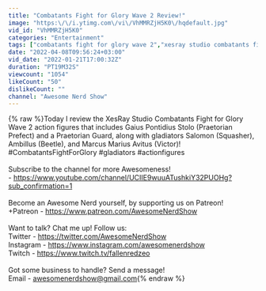 ```yaml
---
title: "Combatants Fight for Glory Wave 2 Review!"
image: "https:\/\/i.ytimg.com\/vi\/VhMMRZjH5K0\/hqdefault.jpg"
vid_id: "VhMMRZjH5K0"
categories: "Entertainment"
tags: ["combatants fight for glory wave 2","xesray studio combatants fight for glory","combatants wave 2"]
date: "2022-04-08T09:56:24+03:00"
vid_date: "2022-01-21T17:00:32Z"
duration: "PT19M32S"
viewcount: "1054"
likeCount: "50"
dislikeCount: ""
channel: "Awesome Nerd Show"
---
```

{% raw %}Today I review the XesRay Studio Combatants Fight for Glory Wave 2 action figures that includes Gaius Pontidius Stolo (Praetorian Prefect) and a Praetorian Guard, along with gladiators Salomon (Squasher), Ambillus (Beetle), and Marcus Marius Avitus (Victor)!<br />#CombatantsFightForGlory #gladiators #actionfigures<br /><br />Subscribe to the channel for more Awesomeness!<br />- <a rel="nofollow" target="blank" href="https://www.youtube.com/channel/UCIIE9wuuATushkiY32PUOHg?sub_confirmation=1">https://www.youtube.com/channel/UCIIE9wuuATushkiY32PUOHg?sub_confirmation=1</a><br /><br />Become an Awesome Nerd yourself, by supporting us on Patreon!<br />+Patreon - <a rel="nofollow" target="blank" href="https://www.patreon.com/AwesomeNerdShow">https://www.patreon.com/AwesomeNerdShow</a><br /><br />Want to talk? Chat me up! Follow us:<br />Twitter - <a rel="nofollow" target="blank" href="https://twitter.com/AwesomeNerdShow">https://twitter.com/AwesomeNerdShow</a><br />Instagram - <a rel="nofollow" target="blank" href="https://www.instagram.com/awesomenerdshow">https://www.instagram.com/awesomenerdshow</a><br />Twitch - <a rel="nofollow" target="blank" href="https://www.twitch.tv/fallenredzeo">https://www.twitch.tv/fallenredzeo</a><br /><br />Got some business to handle? Send a message!<br />Email - awesomenerdshow@gmail.com{% endraw %}
